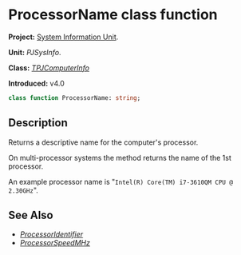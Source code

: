 # ProcessorName class function

**Project:** [System Information Unit](../API.md).

**Unit:** _PJSysInfo_.

**Class:** _[TPJComputerInfo](./TPJComputerInfo.md)_

**Introduced:** v4.0

```pascal
class function ProcessorName: string;
```

## Description

Returns a descriptive name for the computer's processor.

On multi-processor systems the method returns the name of the 1st processor.

An example processor name is "`Intel(R) Core(TM) i7-3610QM CPU @ 2.30GHz`".

## See Also

* _[ProcessorIdentifier](./TPJComputerInfo-ProcessorIdentifier.md)_
* _[ProcessorSpeedMHz](./TPJComputerInfo-ProcessorSpeedMHz.md)_ 

